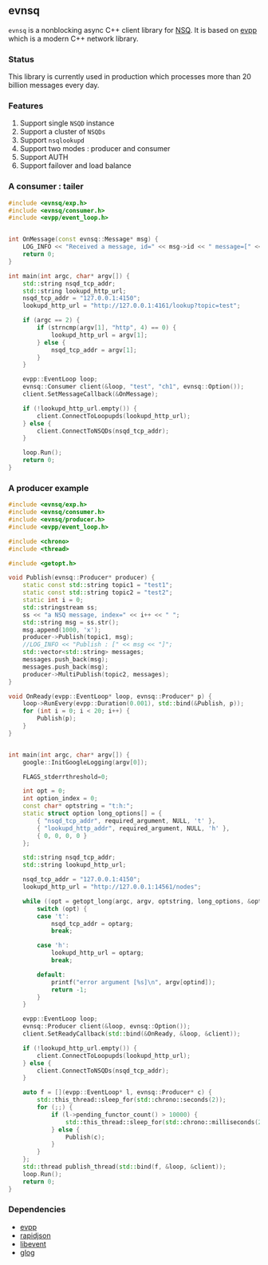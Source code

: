 evnsq
---

`evnsq` is a nonblocking async C++ client library for [NSQ](https://github.com/nsqio/nsq). It is based on [evpp](https://github.com/Qihoo360/evpp) which is a modern C++ network library.

### Status

This library is currently used in production which processes more than 20 billion messages every day.


### Features

1. Support single `NSQD` instance
2. Support a cluster of `NSQDs`
3. Support `nsqlookupd`
4. Support two modes : producer and consumer
5. Support AUTH
6. Support failover and load balance

### A consumer : tailer

```C++
#include <evnsq/exp.h>
#include <evnsq/consumer.h>
#include <evpp/event_loop.h>


int OnMessage(const evnsq::Message* msg) {
    LOG_INFO << "Received a message, id=" << msg->id << " message=[" << msg->body.ToString() << "]";
    return 0;
}

int main(int argc, char* argv[]) {
    std::string nsqd_tcp_addr;
    std::string lookupd_http_url;
    nsqd_tcp_addr = "127.0.0.1:4150";
    lookupd_http_url = "http://127.0.0.1:4161/lookup?topic=test";

    if (argc == 2) {
        if (strncmp(argv[1], "http", 4) == 0) {
            lookupd_http_url = argv[1];
        } else {
            nsqd_tcp_addr = argv[1];
        }
    }

    evpp::EventLoop loop;
    evnsq::Consumer client(&loop, "test", "ch1", evnsq::Option());
    client.SetMessageCallback(&OnMessage);

    if (!lookupd_http_url.empty()) {
        client.ConnectToLoopupds(lookupd_http_url);
    } else {
        client.ConnectToNSQDs(nsqd_tcp_addr);
    }

    loop.Run();
    return 0;
}
```

### A producer example

```C++
#include <evnsq/exp.h>
#include <evnsq/consumer.h>
#include <evnsq/producer.h>
#include <evpp/event_loop.h>

#include <chrono>
#include <thread>

#include <getopt.h>

void Publish(evnsq::Producer* producer) {
    static const std::string topic1 = "test1";
    static const std::string topic2 = "test2";
    static int i = 0;
    std::stringstream ss;
    ss << "a NSQ message, index=" << i++ << " ";
    std::string msg = ss.str();
    msg.append(1000, 'x');
    producer->Publish(topic1, msg);
    //LOG_INFO << "Publish : [" << msg << "]";
    std::vector<std::string> messages;
    messages.push_back(msg);
    messages.push_back(msg);
    producer->MultiPublish(topic2, messages);
}

void OnReady(evpp::EventLoop* loop, evnsq::Producer* p) {
    loop->RunEvery(evpp::Duration(0.001), std::bind(&Publish, p));
    for (int i = 0; i < 20; i++) {
        Publish(p);
    }
}


int main(int argc, char* argv[]) {
    google::InitGoogleLogging(argv[0]);

    FLAGS_stderrthreshold=0;

    int opt = 0;
    int option_index = 0;
    const char* optstring = "t:h:";
    static struct option long_options[] = {
        { "nsqd_tcp_addr", required_argument, NULL, 't' },
        { "lookupd_http_addr", required_argument, NULL, 'h' },
        { 0, 0, 0, 0 }
    };

    std::string nsqd_tcp_addr;
    std::string lookupd_http_url;

    nsqd_tcp_addr = "127.0.0.1:4150";
    lookupd_http_url = "http://127.0.0.1:14561/nodes";

    while ((opt = getopt_long(argc, argv, optstring, long_options, &option_index)) != -1) {
        switch (opt) {
        case 't':
            nsqd_tcp_addr = optarg;
            break;

        case 'h':
            lookupd_http_url = optarg;
            break;

        default:
            printf("error argument [%s]\n", argv[optind]);
            return -1;
        }
    }

    evpp::EventLoop loop;
    evnsq::Producer client(&loop, evnsq::Option());
    client.SetReadyCallback(std::bind(&OnReady, &loop, &client));

    if (!lookupd_http_url.empty()) {
        client.ConnectToLoopupds(lookupd_http_url);
    } else {
        client.ConnectToNSQDs(nsqd_tcp_addr);
    }

    auto f = [](evpp::EventLoop* l, evnsq::Producer* c) {
        std::this_thread::sleep_for(std::chrono::seconds(2));
        for (;;) {
            if (l->pending_functor_count() > 10000) {
                std::this_thread::sleep_for(std::chrono::milliseconds(20));
            } else {
                Publish(c);
            }
        }
    };
    std::thread publish_thread(std::bind(f, &loop, &client));
    loop.Run();
    return 0;
}

```

### Dependencies

- [evpp](https://github.com/nsqio/nsq)
- [rapidjson](https://github.com/nsqio/nsq)
- [libevent](https://github.com/libevent/libevent)
- [glog](https://github.com/google/glog)
